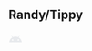 ## Randy/Tippy
<svg xmlns="http://www.w3.org/2000/svg" height="24px" viewBox="0 -960 960 960" width="24px" fill="#e8eaed"><path d="M40-240q9-107 65.5-197T256-580l-74-128q-6-9-3-19t13-15q8-5 18-2t16 12l74 128q86-36 180-36t180 36l74-128q6-9 16-12t18 2q10 5 13 15t-3 19l-74 128q94 53 150.5 143T920-240H40Zm240-110q21 0 35.5-14.5T330-400q0-21-14.5-35.5T280-450q-21 0-35.5 14.5T230-400q0 21 14.5 35.5T280-350Zm400 0q21 0 35.5-14.5T730-400q0-21-14.5-35.5T680-450q-21 0-35.5 14.5T630-400q0 21 14.5 35.5T680-350Z"/></svg>
